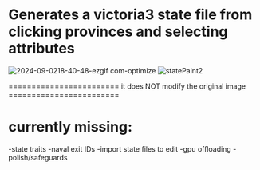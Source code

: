 # Generates a victoria3 state file from clicking provinces and selecting attributes

![2024-09-0218-40-48-ezgif com-optimize](https://github.com/user-attachments/assets/aa0be691-ce1f-4946-9157-2148f69e72c7)
![statePaint2](https://github.com/user-attachments/assets/3d70daa9-faf8-4c4e-aaa1-fd034b0a01df)

======================== it does NOT modify the original image ========================

# currently missing:
-state traits
-naval exit IDs
-import state files to edit
-gpu offloading
-polish/safeguards
